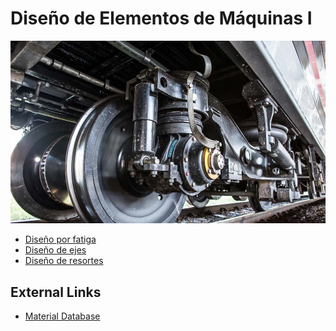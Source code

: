 # Diseño de Elementos de Máquinas I

![](attachments/Pasted%20image%2020230921184341.png)

- [Diseño por fatiga](Diseño%20por%20fatiga.md)
- [Diseño de ejes](Diseño%20de%20ejes.md)
- [Diseño de resortes](Diseño%20de%20resortes.md)

## External Links

- [Material Database](https://www.makeitfrom.com/)

